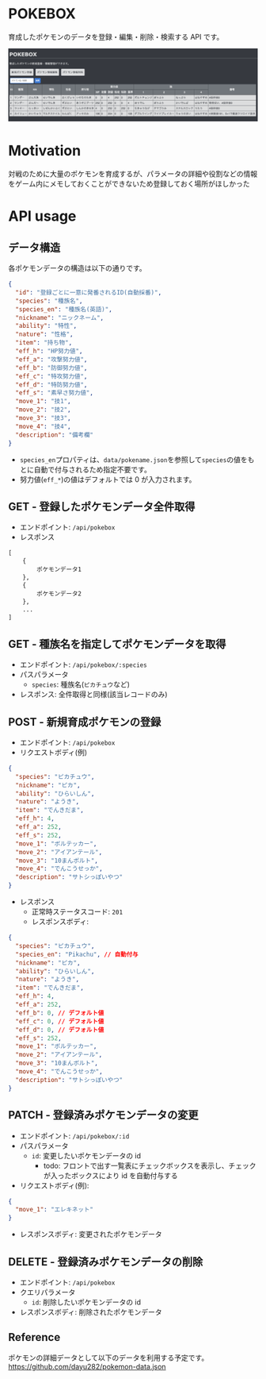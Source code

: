 # POKEBOX

育成したポケモンのデータを登録・編集・削除・検索する API です。

![image](img/top.png?raw=true)

# Motivation

対戦のために大量のポケモンを育成するが、パラメータの詳細や役割などの情報をゲーム内にメモしておくことができないため登録しておく場所がほしかった

# API usage

## データ構造

各ポケモンデータの構造は以下の通りです。

```json
{
  "id": "登録ごとに一意に発番されるID(自動採番)",
  "species": "種族名",
  "species_en": "種族名(英語)",
  "nickname": "ニックネーム",
  "ability": "特性",
  "nature": "性格",
  "item": "持ち物",
  "eff_h": "HP努力値",
  "eff_a": "攻撃努力値",
  "eff_b": "防御努力値",
  "eff_c": "特攻努力値",
  "eff_d": "特防努力値",
  "eff_s": "素早さ努力値",
  "move_1": "技1",
  "move_2": "技2",
  "move_3": "技3",
  "move_4": "技4",
  "description": "備考欄"
}
```

- `species_en`プロパティは、`data/pokename.json`を参照して`species`の値をもとに自動で付与されるため指定不要です。
- 努力値(`eff_*`)の値はデフォルトでは 0 が入力されます。

## GET - 登録したポケモンデータ全件取得

- エンドポイント: `/api/pokebox`
- レスポンス

```
[
    {
        ポケモンデータ1
    },
    {
        ポケモンデータ2
    },
    ...
]
```

## GET - 種族名を指定してポケモンデータを取得

- エンドポイント: `/api/pokebox/:species`
- パスパラメータ
  - `species`: 種族名(`ピカチュウ`など)
- レスポンス: 全件取得と同様(該当レコードのみ)

## POST - 新規育成ポケモンの登録

- エンドポイント: `/api/pokebox`
- リクエストボディ(例)

```json
{
  "species": "ピカチュウ",
  "nickname": "ピカ",
  "ability": "ひらいしん",
  "nature": "ようき",
  "item": "でんきだま",
  "eff_h": 4,
  "eff_a": 252,
  "eff_s": 252,
  "move_1": "ボルテッカー",
  "move_2": "アイアンテール",
  "move_3": "10まんボルト",
  "move_4": "でんこうせっか",
  "description": "サトシっぽいやつ"
}
```

- レスポンス
  - 正常時ステータスコード: `201`
  - レスポンスボディ:

```json
{
  "species": "ピカチュウ",
  "species_en": "Pikachu", // 自動付与
  "nickname": "ピカ",
  "ability": "ひらいしん",
  "nature": "ようき",
  "item": "でんきだま",
  "eff_h": 4,
  "eff_a": 252,
  "eff_b": 0, // デフォルト値
  "eff_c": 0, // デフォルト値
  "eff_d": 0, // デフォルト値
  "eff_s": 252,
  "move_1": "ボルテッカー",
  "move_2": "アイアンテール",
  "move_3": "10まんボルト",
  "move_4": "でんこうせっか",
  "description": "サトシっぽいやつ"
}
```

## PATCH - 登録済みポケモンデータの変更

- エンドポイント: `/api/pokebox/:id`
- パスパラメータ
  - `id`: 変更したいポケモンデータの id
    - todo: フロントで出す一覧表にチェックボックスを表示し、チェックが入ったボックスにより id を自動付与する
- リクエストボディ(例):

```json
{
  "move_1": "エレキネット"
}
```

- レスポンスボディ: 変更されたポケモンデータ

## DELETE - 登録済みポケモンデータの削除

- エンドポイント: `/api/pokebox`
- クエリパラメータ
  - `id`: 削除したいポケモンデータの id
- レスポンスボディ: 削除されたポケモンデータ

## Reference

ポケモンの詳細データとして以下のデータを利用する予定です。
https://github.com/dayu282/pokemon-data.json
